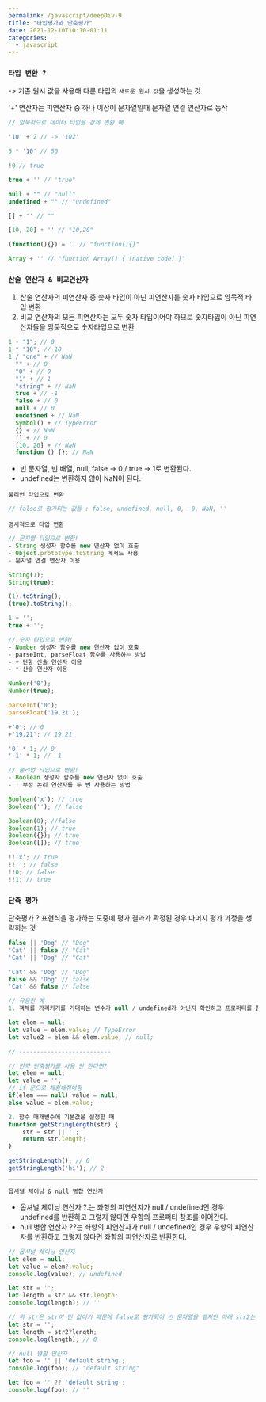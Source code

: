 ```yaml
---
permalink: /javascript/deepDiv-9
title: "타입평가와 단축평가"
date: 2021-12-10T10:10-01:11
categories:
  - javascript
---
```


### `타입 변환 ?`

-> 기존 원시 값을 사용해 다른 타입의 `새로운 원시 값`을 생성하는 것

'+' 연산자는 피연산자 중 하나 이상이 문자열일때 문자열 연결 연산자로 동작

```javascript
// 암묵적으로 데이터 타입을 강제 변환 예

'10' + 2 // -> '102'

5 * '10' // 50

!0 // true

true + '' // 'true"

null + "" // "null"
undefined + "" // "undefined"

[] + '' // ""

[10, 20] + '' // "10,20"

(function(){}) = '' // "function(){}"

Array + '' // "function Array() { [native code] }"
```

### `산술 연산자 & 비교연산자`

1. 산술 연산자의 피연산자 중 숫자 타입이 아닌 피연산자를 숫자 타입으로 암묵적 타입 변환
2. 비교 연산자의 모든 피연산자는 모두 숫자 타입이어야 하므로 숫자타입이 아닌 피연산자들을 암묵적으로 숫자타입으로 변환

```jsx
1 - "1"; // 0
1 * "10"; // 10
1 / "one" + // NaN
  "" + // 0
  "0" + // 0
  "1" + // 1
  "string" + // NaN
  true + // -1
  false + // 0
  null + // 0
  undefined + // NaN
  Symbol() + // TypeError
  {} + // NaN
  [] + // 0
  [10, 20] + // NaN
  function () {}; // NaN
```

- 빈 문자열, 빈 배열, null, false -> 0 / true -> 1로 변환된다.
- undefined는 변환하지 않아 NaN이 된다.

`불리언 타입으로 변환`

```jsx
// false로 평가되는 값들 : false, undefined, null, 0, -0, NaN, ''
```

`명시적으로 타입 변환`

```jsx
// 문자열 타입으로 변환!
- String 생성자 함수를 new 연산자 없이 호출
- Object.prototype.toString 메서드 사용
- 문자열 연결 연산자 이용

String(1);
String(true);

(1).toString();
(true).toString();

1 + '';
true + '';

// 숫자 타입으로 변환!
- Number 생성자 함수를 new 연산자 없이 호출
- parseInt, parseFloat 함수를 사용하는 방법
- + 단항 산술 연산자 이용
- * 산술 연산자 이용

Number('0');
Number(true);

parseInt('0');
parseFloat('19.21');

+'0'; // 0
+'19.21'; // 19.21

'0' * 1; // 0
'-1' * 1; // -1

// 불리언 타입으로 변환!
- Boolean 생성자 함수를 new 연산자 없이 호출
- ! 부정 논리 연산자를 두 번 사용하는 방법

Boolean('x'); // true
Boolean(''); // false

Boolean(0); //false
Boolean(1); // true
Boolean({}); // true
Boolean([]); // true

!!'x'; // true
!!''; // false
!!0; // false
!!1; // true
```

### `단축 평가`

단축평가 ? 표현식을 평가하는 도중에 평가 결과가 확정된 경우 나머지 평가 과정을 생략하는 것

```jsx
false || 'Dog' // "Dog"
'Cat' || false // "Cat"
'Cat' || 'Dog' // "Cat"

'Cat' && 'Dog' // "Dog"
false && 'Dog' // false
'Cat' && false // false

// 유용한 예
1. 객체를 가리키기를 기대하는 변수가 null / undefined가 아닌지 확인하고 프로퍼티를 참조할 때

let elem = null;
let value = elem.value; // TypeError
let value2 = elem && elem.value; // null;

// --------------------------

// 만약 단축평가를 사용 안 한다면?
let elem = null;
let value = '';
// if 문으로 체킹해줘야함
if(elem === null) value = null;
else value = elem.value;

2. 함수 매개변수에 기본값을 설정할 때
function getStringLength(str) {
	str = str || '';
	return str.length;
}

getStringLength(); // 0
getStringLength('hi'); // 2
```

---

`옵셔널 체이닝 & null 병합 연산자`

- 옵셔널 체이닝 연산자 ?.는 좌항의 피연산자가 null / undefined인 경우 undefined를 반환하고 그렇지 않다면 우항의 프로퍼티 참조를 이어간다.
- null 병합 연산자 ??는 좌항의 피연산자가 null / undefined인 경우 우항의 피연산자를 반환하고 그렇지 않다면 좌항의 피연산자로 반환한다.

```javascript
// 옵셔널 체이닝 연산자
let elem = null;
let value = elem?.value;
console.log(value); // undefined

let str = '';
let length = str && str.length;
console.log(length); // ''

// 위 str은 str이 빈 값이기 때문에 false로 평가되어 빈 문자열을 뱉지만 아래 str2는 옵셔널 체이닝 연산자 사용으로 ''은 null/undefined이 아니기 때문에 우항의 프로퍼티 참조를 이어간다.
let str = '';
let length = str2?length;
console.log(length); // 0

// null 병합 연산자
let foo = '' || 'default string';
console.log(foo); // "default string"

let foo = '' ?? 'default string';
console.log(foo); // ""
```
